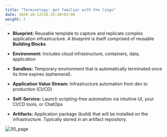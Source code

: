 ```yaml
---
title: "Terminology: get familiar with the lingo"
date: 2020-10-12T20:33:20+03:00
weight: 3
---
```


* __Blueprint:__ Reusable template​ to capture and replicate complex application infrastructure. A blueprint is itself comprised of reusable __Building Blocks__

* __Environment:__ Includes cloud infrastructure, containers, data, application

* __Sandbox:__ Temporary environment that is automatically terminated once its time expires (ephemeral).

* __Application Value Stream:__ Infrastructure automation from dev to production (CI/CD)

* __Self-Service:__ Launch scripting-free automation via intuitive UI, your CI/CD tools, or ChatOps​

* __Artifacts:__ Application package (build) that will be installed on the infrastructure. Typically stored in an artifact repository.

 ![30_page](/images/intro/Blueprint.png)